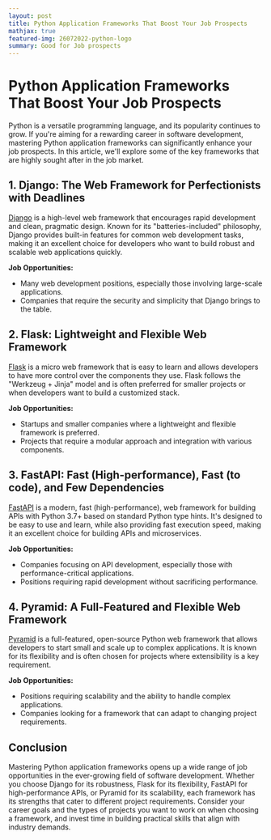 ```yaml
---
layout: post
title: Python Application Frameworks That Boost Your Job Prospects
mathjax: true
featured-img: 26072022-python-logo
summary: Good for Job prospects
---
```


# Python Application Frameworks That Boost Your Job Prospects

Python is a versatile programming language, and its popularity continues to grow. If you're aiming for a rewarding career in software development, mastering Python application frameworks can significantly enhance your job prospects. In this article, we'll explore some of the key frameworks that are highly sought after in the job market.

## 1. **Django: The Web Framework for Perfectionists with Deadlines**

[Django](https://www.djangoproject.com/) is a high-level web framework that encourages rapid development and clean, pragmatic design. Known for its "batteries-included" philosophy, Django provides built-in features for common web development tasks, making it an excellent choice for developers who want to build robust and scalable web applications quickly.

**Job Opportunities:**
- Many web development positions, especially those involving large-scale applications.
- Companies that require the security and simplicity that Django brings to the table.

## 2. **Flask: Lightweight and Flexible Web Framework**

[Flask](https://flask.palletsprojects.com/) is a micro web framework that is easy to learn and allows developers to have more control over the components they use. Flask follows the "Werkzeug + Jinja" model and is often preferred for smaller projects or when developers want to build a customized stack.

**Job Opportunities:**
- Startups and smaller companies where a lightweight and flexible framework is preferred.
- Projects that require a modular approach and integration with various components.

## 3. **FastAPI: Fast (High-performance), Fast (to code), and Few Dependencies**

[FastAPI](https://fastapi.tiangolo.com/) is a modern, fast (high-performance), web framework for building APIs with Python 3.7+ based on standard Python type hints. It's designed to be easy to use and learn, while also providing fast execution speed, making it an excellent choice for building APIs and microservices.

**Job Opportunities:**
- Companies focusing on API development, especially those with performance-critical applications.
- Positions requiring rapid development without sacrificing performance.

## 4. **Pyramid: A Full-Featured and Flexible Web Framework**

[Pyramid](https://trypyramid.com/) is a full-featured, open-source Python web framework that allows developers to start small and scale up to complex applications. It is known for its flexibility and is often chosen for projects where extensibility is a key requirement.

**Job Opportunities:**
- Positions requiring scalability and the ability to handle complex applications.
- Companies looking for a framework that can adapt to changing project requirements.

## Conclusion

Mastering Python application frameworks opens up a wide range of job opportunities in the ever-growing field of software development. Whether you choose Django for its robustness, Flask for its flexibility, FastAPI for high-performance APIs, or Pyramid for its scalability, each framework has its strengths that cater to different project requirements. Consider your career goals and the types of projects you want to work on when choosing a framework, and invest time in building practical skills that align with industry demands.

